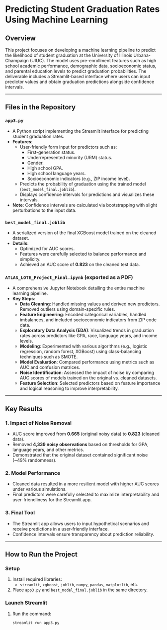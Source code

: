# Predicting Student Graduation Rates Using Machine Learning

## Overview
This project focuses on developing a machine learning pipeline to predict the likelihood of student graduation at the University of Illinois Urbana-Champaign (UIUC). The model uses pre-enrollment features such as high school academic performance, demographic data, socioeconomic status, and parental education levels to predict graduation probabilities. The deliverable includes a Streamlit-based interface where users can input predictor values and obtain graduation predictions alongside confidence intervals.

---

## Files in the Repository

### `app3.py`
- A Python script implementing the Streamlit interface for predicting student graduation rates.
- **Features**:
  - User-friendly form input for predictors such as:
    - First-generation status.
    - Underrepresented minority (URM) status.
    - Gender.
    - High school GPA.
    - High school language years.
    - Socioeconomic indicators (e.g., ZIP income level).
  - Predicts the probability of graduation using the trained model (`best_model_final.joblib`).
  - Displays confidence intervals for predictions and visualizes these intervals.
- **Note**: Confidence intervals are calculated via bootstrapping with slight perturbations to the input data.

### `best_model_final.joblib`
- A serialized version of the final XGBoost model trained on the cleaned dataset.
- **Details**:
  - Optimized for AUC scores.
  - Features were carefully selected to balance performance and simplicity.
  - Achieved an AUC score of **0.823** on the cleaned test data.

### `ATLAS_LOTE_Project_Final.ipynb` (exported as a PDF)
- A comprehensive Jupyter Notebook detailing the entire machine learning pipeline.
- **Key Steps**:
  - **Data Cleaning**: Handled missing values and derived new predictors. Removed outliers using domain-specific rules.
  - **Feature Engineering**: Encoded categorical variables, handled imbalances, and included socioeconomic indicators from ZIP code data.
  - **Exploratory Data Analysis (EDA)**: Visualized trends in graduation rates across predictors like GPA, race, language years, and income levels.
  - **Modeling**: Experimented with various algorithms (e.g., logistic regression, random forest, XGBoost) using class-balancing techniques such as SMOTE.
  - **Model Evaluation**: Compared performance using metrics such as AUC and confusion matrices.
  - **Noise Identification**: Assessed the impact of noise by comparing AUC scores of models trained on the original vs. cleaned datasets.
  - **Feature Selection**: Selected predictors based on feature importance and logical reasoning to improve interpretability.

---

## Key Results

### 1. **Impact of Noise Removal**
- AUC score improved from **0.665** (original noisy data) to **0.823** (cleaned data).
- Removed **4,339 noisy observations** based on thresholds for GPA, language years, and other metrics.
- Demonstrated that the original dataset contained significant noise (~49% randomness).

### 2. **Model Performance**
- Cleaned data resulted in a more resilient model with higher AUC scores under various simulations.
- Final predictors were carefully selected to maximize interpretability and user-friendliness for the Streamlit app.

### 3. **Final Tool**
- The Streamlit app allows users to input hypothetical scenarios and receive predictions in a user-friendly interface.
- Confidence intervals ensure transparency about prediction reliability.

---

## How to Run the Project

### Setup
1. Install required libraries:
   - `streamlit`, `xgboost`, `joblib`, `numpy`, `pandas`, `matplotlib`, etc.
2. Place `app3.py` and `best_model_final.joblib` in the same directory.

### Launch Streamlit
1. Run the command:
   ```bash
   streamlit run app3.py



